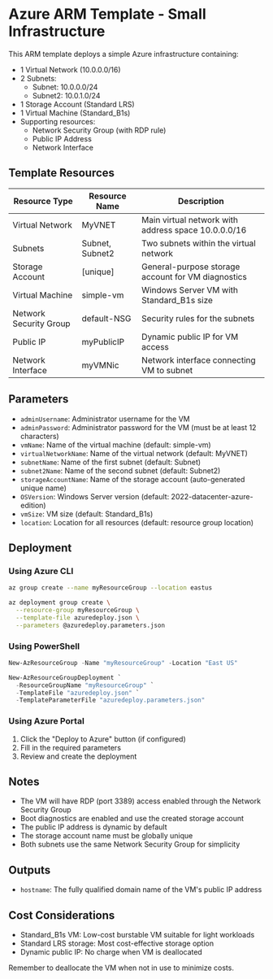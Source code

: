 # Azure ARM Template - Small Infrastructure

This ARM template deploys a simple Azure infrastructure containing:

- 1 Virtual Network (10.0.0.0/16)
- 2 Subnets:
  - Subnet: 10.0.0.0/24
  - Subnet2: 10.0.1.0/24
- 1 Storage Account (Standard LRS)
- 1 Virtual Machine (Standard_B1s)
- Supporting resources:
  - Network Security Group (with RDP rule)
  - Public IP Address
  - Network Interface

## Template Resources

| Resource Type | Resource Name | Description |
|---------------|---------------|-------------|
| Virtual Network | MyVNET | Main virtual network with address space 10.0.0.0/16 |
| Subnets | Subnet, Subnet2 | Two subnets within the virtual network |
| Storage Account | [unique] | General-purpose storage account for VM diagnostics |
| Virtual Machine | simple-vm | Windows Server VM with Standard_B1s size |
| Network Security Group | default-NSG | Security rules for the subnets |
| Public IP | myPublicIP | Dynamic public IP for VM access |
| Network Interface | myVMNic | Network interface connecting VM to subnet |

## Parameters

- `adminUsername`: Administrator username for the VM
- `adminPassword`: Administrator password for the VM (must be at least 12 characters)
- `vmName`: Name of the virtual machine (default: simple-vm)
- `virtualNetworkName`: Name of the virtual network (default: MyVNET)
- `subnetName`: Name of the first subnet (default: Subnet)
- `subnet2Name`: Name of the second subnet (default: Subnet2)
- `storageAccountName`: Name of the storage account (auto-generated unique name)
- `OSVersion`: Windows Server version (default: 2022-datacenter-azure-edition)
- `vmSize`: VM size (default: Standard_B1s)
- `location`: Location for all resources (default: resource group location)

## Deployment

### Using Azure CLI

```bash
az group create --name myResourceGroup --location eastus

az deployment group create \
  --resource-group myResourceGroup \
  --template-file azuredeploy.json \
  --parameters @azuredeploy.parameters.json
```

### Using PowerShell

```powershell
New-AzResourceGroup -Name "myResourceGroup" -Location "East US"

New-AzResourceGroupDeployment `
  -ResourceGroupName "myResourceGroup" `
  -TemplateFile "azuredeploy.json" `
  -TemplateParameterFile "azuredeploy.parameters.json"
```

### Using Azure Portal

1. Click the "Deploy to Azure" button (if configured)
2. Fill in the required parameters
3. Review and create the deployment

## Notes

- The VM will have RDP (port 3389) access enabled through the Network Security Group
- Boot diagnostics are enabled and use the created storage account
- The public IP address is dynamic by default
- The storage account name must be globally unique
- Both subnets use the same Network Security Group for simplicity

## Outputs

- `hostname`: The fully qualified domain name of the VM's public IP address

## Cost Considerations

- Standard_B1s VM: Low-cost burstable VM suitable for light workloads
- Standard LRS storage: Most cost-effective storage option
- Dynamic public IP: No charge when VM is deallocated

Remember to deallocate the VM when not in use to minimize costs.
